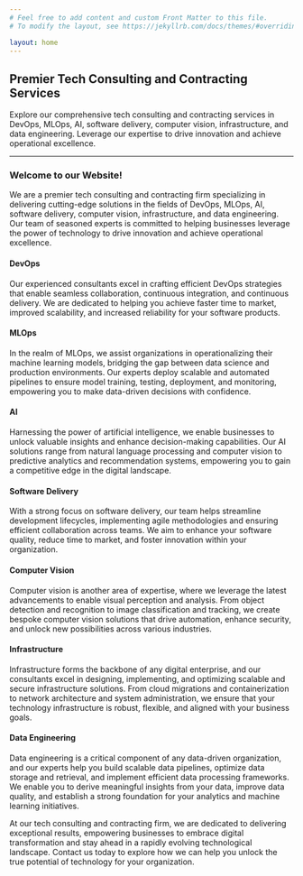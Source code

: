 ```yaml
---
# Feel free to add content and custom Front Matter to this file.
# To modify the layout, see https://jekyllrb.com/docs/themes/#overriding-theme-defaults

layout: home
---
```

## Premier Tech Consulting and Contracting Services

Explore our comprehensive tech consulting and contracting services in DevOps, MLOps, AI, software delivery, computer vision, infrastructure, and data engineering. Leverage our expertise to drive innovation and achieve operational excellence.

---

### Welcome to our Website!

We are a premier tech consulting and contracting firm specializing in delivering cutting-edge solutions in the fields of DevOps, MLOps, AI, software delivery, computer vision, infrastructure, and data engineering. Our team of seasoned experts is committed to helping businesses leverage the power of technology to drive innovation and achieve operational excellence.

#### DevOps

Our experienced consultants excel in crafting efficient DevOps strategies that enable seamless collaboration, continuous integration, and continuous delivery. We are dedicated to helping you achieve faster time to market, improved scalability, and increased reliability for your software products.

#### MLOps

In the realm of MLOps, we assist organizations in operationalizing their machine learning models, bridging the gap between data science and production environments. Our experts deploy scalable and automated pipelines to ensure model training, testing, deployment, and monitoring, empowering you to make data-driven decisions with confidence.

#### AI

Harnessing the power of artificial intelligence, we enable businesses to unlock valuable insights and enhance decision-making capabilities. Our AI solutions range from natural language processing and computer vision to predictive analytics and recommendation systems, empowering you to gain a competitive edge in the digital landscape.

#### Software Delivery

With a strong focus on software delivery, our team helps streamline development lifecycles, implementing agile methodologies and ensuring efficient collaboration across teams. We aim to enhance your software quality, reduce time to market, and foster innovation within your organization.

#### Computer Vision

Computer vision is another area of expertise, where we leverage the latest advancements to enable visual perception and analysis. From object detection and recognition to image classification and tracking, we create bespoke computer vision solutions that drive automation, enhance security, and unlock new possibilities across various industries.

#### Infrastructure

Infrastructure forms the backbone of any digital enterprise, and our consultants excel in designing, implementing, and optimizing scalable and secure infrastructure solutions. From cloud migrations and containerization to network architecture and system administration, we ensure that your technology infrastructure is robust, flexible, and aligned with your business goals.

#### Data Engineering

Data engineering is a critical component of any data-driven organization, and our experts help you build scalable data pipelines, optimize data storage and retrieval, and implement efficient data processing frameworks. We enable you to derive meaningful insights from your data, improve data quality, and establish a strong foundation for your analytics and machine learning initiatives.

At our tech consulting and contracting firm, we are dedicated to delivering exceptional results, empowering businesses to embrace digital transformation and stay ahead in a rapidly evolving technological landscape. Contact us today to explore how we can help you unlock the true potential of technology for your organization.
